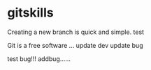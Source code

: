# gitskills
Creating a new branch is quick and simple.
test

Git is a free software ...
update dev
update bug


test bug!!!
addbug......
